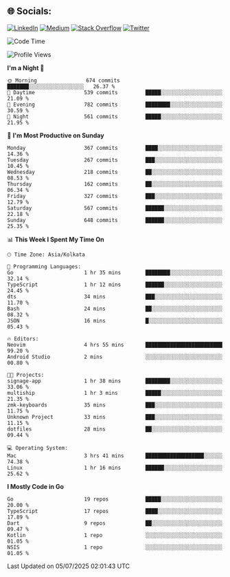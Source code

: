 
## 🌐 Socials:
[![LinkedIn](https://img.shields.io/badge/LinkedIn-%230077B5.svg?logo=linkedin&logoColor=white)](https://linkedin.com/in/sarkarshuvojit) [![Medium](https://img.shields.io/badge/Medium-12100E?logo=medium&logoColor=white)](https://medium.com/@shuvojitsarkar) [![Stack Overflow](https://img.shields.io/badge/-Stackoverflow-FE7A16?logo=stack-overflow&logoColor=white)](https://stackoverflow.com/users/2976015) [![Twitter](https://img.shields.io/badge/Twitter-%231DA1F2.svg?logo=Twitter&logoColor=white)](https://twitter.com/sarkarshuvojit) 

<!--START_SECTION:waka-->
![Code Time](http://img.shields.io/badge/Code%20Time-79%20hrs%204%20mins-blue)

![Profile Views](http://img.shields.io/badge/Profile%20Views-137-blue)

**I'm a Night 🦉** 

```text
🌞 Morning                674 commits         ███████░░░░░░░░░░░░░░░░░░   26.37 % 
🌆 Daytime                539 commits         █████░░░░░░░░░░░░░░░░░░░░   21.09 % 
🌃 Evening                782 commits         ████████░░░░░░░░░░░░░░░░░   30.59 % 
🌙 Night                  561 commits         █████░░░░░░░░░░░░░░░░░░░░   21.95 % 
```
📅 **I'm Most Productive on Sunday** 

```text
Monday                   367 commits         ████░░░░░░░░░░░░░░░░░░░░░   14.36 % 
Tuesday                  267 commits         ███░░░░░░░░░░░░░░░░░░░░░░   10.45 % 
Wednesday                218 commits         ██░░░░░░░░░░░░░░░░░░░░░░░   08.53 % 
Thursday                 162 commits         ██░░░░░░░░░░░░░░░░░░░░░░░   06.34 % 
Friday                   327 commits         ███░░░░░░░░░░░░░░░░░░░░░░   12.79 % 
Saturday                 567 commits         ██████░░░░░░░░░░░░░░░░░░░   22.18 % 
Sunday                   648 commits         ██████░░░░░░░░░░░░░░░░░░░   25.35 % 
```


📊 **This Week I Spent My Time On** 

```text
🕑︎ Time Zone: Asia/Kolkata

💬 Programming Languages: 
Go                       1 hr 35 mins        ████████░░░░░░░░░░░░░░░░░   32.14 % 
TypeScript               1 hr 12 mins        ██████░░░░░░░░░░░░░░░░░░░   24.45 % 
dts                      34 mins             ███░░░░░░░░░░░░░░░░░░░░░░   11.70 % 
Bash                     24 mins             ██░░░░░░░░░░░░░░░░░░░░░░░   08.32 % 
JSON                     16 mins             █░░░░░░░░░░░░░░░░░░░░░░░░   05.43 % 

🔥 Editors: 
Neovim                   4 hrs 55 mins       █████████████████████████   99.20 % 
Android Studio           2 mins              ░░░░░░░░░░░░░░░░░░░░░░░░░   00.80 % 

🐱‍💻 Projects: 
signage-app              1 hr 38 mins        ████████░░░░░░░░░░░░░░░░░   33.06 % 
multiship                1 hr 3 mins         █████░░░░░░░░░░░░░░░░░░░░   21.35 % 
zmk-keyboards            35 mins             ███░░░░░░░░░░░░░░░░░░░░░░   11.75 % 
Unknown Project          33 mins             ███░░░░░░░░░░░░░░░░░░░░░░   11.15 % 
dotfiles                 28 mins             ██░░░░░░░░░░░░░░░░░░░░░░░   09.44 % 

💻 Operating System: 
Mac                      3 hrs 41 mins       ███████████████████░░░░░░   74.38 % 
Linux                    1 hr 16 mins        ██████░░░░░░░░░░░░░░░░░░░   25.62 % 
```

**I Mostly Code in Go** 

```text
Go                       19 repos            █████░░░░░░░░░░░░░░░░░░░░   20.00 % 
TypeScript               17 repos            ████░░░░░░░░░░░░░░░░░░░░░   17.89 % 
Dart                     9 repos             ██░░░░░░░░░░░░░░░░░░░░░░░   09.47 % 
Kotlin                   1 repo              ░░░░░░░░░░░░░░░░░░░░░░░░░   01.05 % 
NSIS                     1 repo              ░░░░░░░░░░░░░░░░░░░░░░░░░   01.05 % 
```




 Last Updated on 05/07/2025 02:01:43 UTC
<!--END_SECTION:waka-->
